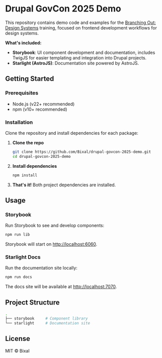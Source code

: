 # Drupal GovCon 2025 Demo

This repository contains demo code and examples for the [Branching Out: Design Systems](http://github.com/bixal/drupal-govcon-2025) training, focused on frontend development workflows for design systems.

**What's included:**

- **Storybook**: UI component development and documentation, includes TwigJS for easier templating and integration into Drupal projects.
- **Starlight (AstroJS)**: Documentation site powered by AstroJS.

## Getting Started

### Prerequisites

- Node.js (v22+ recommended)
- npm (v10+ recommended)

### Installation

Clone the repository and install dependencies for each package:

1. **Clone the repo**

   ```sh
   git clone https://github.com/Bixal/drupal-govcon-2025-demo.git
   cd drupal-govcon-2025-demo
   ```

2. **Install dependencies**

   ```sh
   npm install
   ```

3. **That's it!** Both project dependencies are installed.

## Usage

### Storybook

Run Storybook to see and develop components:

```sh
npm run lib
```

Storybook will start on [http://localhost:6060](http://localhost:6060).

### Starlight Docs

Run the documentation site locally:

```sh
npm run docs
```

The docs site will be available at [http://localhost:7070](http://localhost:7070).

## Project Structure

```sh
.
├── storybook     # Component library
└── starlight     # Documentation site
```

## License

MIT © Bixal
